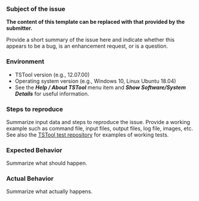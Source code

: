 ### Subject of the issue ###

**The content of this template can be replaced with that provided by the submitter.**

Provide a short summary of the issue here and indicate whether this appears to be a bug,
is an enhancement request, or is a question.

### Environment ###

* TSTool version (e.g., 12.07.00)
* Operating system version (e.g., Windows 10, Linux Ubuntu 18.04)
* See the ***Help / About TSTool*** menu item and ***Show Software/System Details*** for useful information.

### Steps to reproduce ###

Summarize input data and steps to reproduce the issue.
Provide a working example such as command file, input files, output files, log file, images, etc.
See also the [TSTool  test repository](https://github.com/OpenWaterFoundation/cdss-app-tstool-test)
for examples of working tests.

### Expected Behavior ###

Summarize what should happen.

### Actual Behavior ###

Summarize what actually happens.
